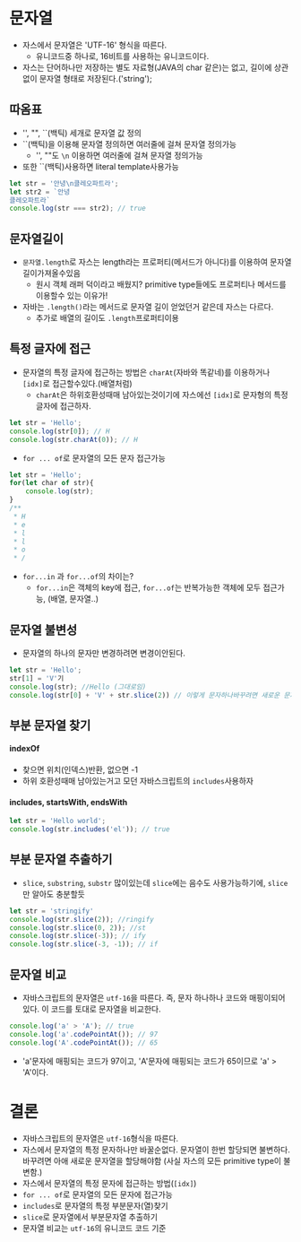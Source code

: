 # 문자열
- 자스에서 문자열은 'UTF-16' 형식을 따른다.
    - 유니코드중 하나로, 16비트를 사용하는 유니코드이다.
- 자스는 단어하나만 저장하는 별도 자료형(JAVA의 char 같은)는 없고, 길이에 상관없이 문자열 형태로 저장된다.('string');

## 따옴표
- '', "", ``(백틱) 세개로 문자열 값 정의
- ``(백틱)을 이용해 문자열 정의하면 여러줄에 걸쳐 문자열 정의가능
    - '', ""도 `\n` 이용하면 여러줄에 걸쳐 문자열 정의가능
- 또한 ``(백틱)사용하면 literal template사용가능
```javascript
let str = '안녕\n클레오파트라';
let str2 = `안녕
클레오파트라`
console.log(str === str2); // true
```

## 문자열길이
- `문자열.length`로 자스는 length라는 프로퍼티(메서드가 아니다)를 이용하여 문자열 길이가져올수있음
    - 원시 객체 래퍼 덕이라고 배웠지? primitive type들에도 프로퍼티나 메서드를 이용할수 있는 이유가!
- 자바는 `.length()`라는 메서드로 문자열 길이 얻었던거 같은데 자스는 다르다.
    - 추가로 배열의 길이도 `.length`프로퍼티이용

## 특정 글자에 접근
- 문자열의 특정 글자에 접근하는 방법은 `charAt`(자바와 똑같네)를 이용하거나 `[idx]`로 접근할수있다.(배열처럼)
    - `charAt`은 하위호환성때매 남아있는것이기에 자스에선 `[idx]`로 문자형의 특정 글자에 접근하자.
```javascript
let str = 'Hello';
console.log(str[0]); // H
console.log(str.charAt(0)); // H
```
- `for ... of`로 문자열의 모든 문자 접근가능
```javascript
let str = 'Hello';
for(let char of str){
    console.log(str);
}
/**
 * H
 * e
 * l
 * l
 * o
 * /
```
- `for...in` 과 `for...of`의 차이는?
    - `for...in`은 객체의 key에 접근, `for...of`는 반복가능한 객체에 모두 접근가능, (배열, 문자열..)

## 문자열 불변성
- 문자열의 하나의 문자만 변경하려면 변경이안된다.
```javascript
let str = 'Hello';
str[1] = 'V'기
console.log(str); //Hello (그대로임)
console.log(str[0] + 'V' + str.slice(2)) // 이렇게 문자하나바꾸려면 새로운 문자열 만들어야함 
```
## 부분 문자열 찾기

#### indexOf
- 찾으면 위치(인덱스)반환, 없으면 -1
- 하위 호환성때매 남아있는거고 모던 자바스크립트의 `includes`사용하자

#### includes, startsWith, endsWith
```javascript
let str = 'Hello world';
console.log(str.includes('el')); // true
```

## 부분 문자열 추출하기
- `slice`, `substring`, `substr` 많이있는데 `slice`에는 음수도 사용가능하기에, `slice`만 알아도 충분할듯
```javascript
let str = 'stringify'
console.log(str.slice(2)); //ringify
console.log(str.slice(0, 2)); //st
console.log(str.slice(-3)); // ify
console.log(str.slice(-3, -1)); // if
```

## 문자열 비교
- 자바스크립트의 문자열은 `utf-16`을 따른다. 즉, 문자 하나하나 코드와 매핑이되어있다. 이 코드를 토대로 문자열을 비교한다.
```javascript
console.log('a' > 'A'); // true
console.log('a'.codePointAt()); // 97
console.log('A'.codePointAt()); // 65
```
- 'a'문자에 매핑되는 코드가 97이고, 'A'문자에 매핑되는 코드가 65이므로 'a' > 'A'이다.

# 결론
- 자바스크립트의 문자열은 `utf-16`형식을 따른다.
- 자스에서 문자열의 특정 문자하나만 바꿀순없다. 문자열이 한번 할당되면 불변하다. 바꾸려면 아애 새로운 문자열을 할당해야함 (사실 자스의 모든 primitive type이 불변함.)
- 자스에서 문자열의 특정 문자에 접근하는 방법(`[idx]`)
- `for ... of`로 문자열의 모든 문자에 접근가능
- `includes`로 문자열의 특정 부분문자(열)찾기
- `slice`로 문자열에서 부분문자열 추출하기
- 문자열 비교는 `utf-16`의 유니코드 코드 기준